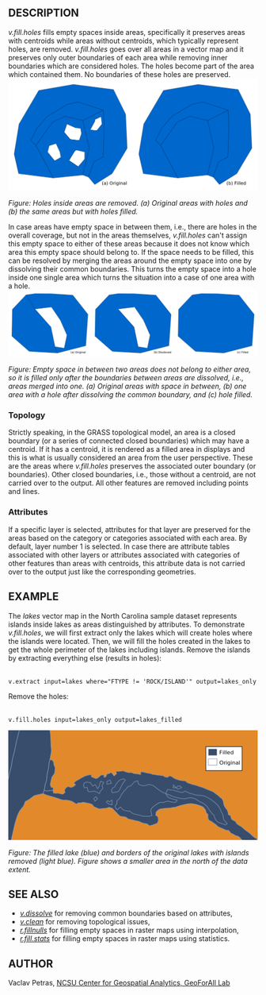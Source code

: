 
## DESCRIPTION

*v.fill.holes* fills empty spaces inside areas, specifically
it preserves areas with centroids while areas without centroids,
which typically represent holes, are removed.
*v.fill.holes* goes over all areas in a vector map
and it preserves only outer boundaries of each area
while removing inner boundaries which are considered holes.
The holes become part of the area which contained them.
No boundaries of these holes are preserved.
[![Several areas, some with holes (left) and the same areas but with holes filled (right)](v_fill_holes_filled.png)](v_fill_holes_filled.png)

*Figure: Holes inside areas are removed. (a) Original areas with holes and (b) the same areas but with holes filled.*

In case areas have empty space in between them,
i.e., there are holes in the overall coverage, but not in the areas themselves,
*v.fill.holes* can't assign this empty space to either of these areas
because it does not know which area this empty space should belong to.
If the space needs to be filled, this can be resolved by merging the areas
around the empty space into one by dissolving their common boundaries.
This turns the empty space into a hole inside one single area
which turns the situation into a case of one area with a hole.
[![Two areas with empty space in between (left), both areas merged (middle), and the empty space filled (right)](v_fill_holes_filled_with_dissolve.png)](v_fill_holes_filled_with_dissolve.png)

*Figure: Empty space in between two areas does not belong to either area,
so it is filled only after the boundaries between areas are dissolved,
i.e., areas merged into one.
(a) Original areas with space in between,
(b) one area with a hole after dissolving the common boundary, and
(c) hole filled.*

### Topology

Strictly speaking, in the GRASS topological model, an area is a closed boundary
(or a series of connected closed boundaries) which may have a centroid.
If it has a centroid, it is rendered as a filled area in displays and
this is what is usually considered an area from the user perspective.
These are the areas where *v.fill.holes* preserves the associated outer boundary (or boundaries).
Other closed boundaries, i.e., those without a centroid, are not carried over to the output.
All other features are removed including points and lines.

### Attributes

If a specific layer is selected, attributes for that layer are preserved
for the areas based on the category or categories associated with each area.
By default, layer number 1 is selected.
In case there are attribute tables associated with other layers or attributes
associated with categories of other features than areas with centroids,
this attribute data is not carried over to the output just like the
corresponding geometries.

## EXAMPLE

The *lakes* vector map in the North Carolina sample dataset
represents islands inside lakes as areas distinguished by attributes.
To demonstrate *v.fill.holes*, we will first extract only the
lakes which will create holes where the islands were located.
Then, we will fill the holes created in the lakes to get
the whole perimeter of the lakes including islands.
Remove the islands by extracting everything else (results in holes):

```

v.extract input=lakes where="FTYPE != 'ROCK/ISLAND'" output=lakes_only

```

Remove the holes:

```

v.fill.holes input=lakes_only output=lakes_filled

```

[![Lake without holes overlapping with the lines marking the original](v_fill_holes.png)](v_fill_holes.png)

*Figure: The filled lake (blue) and borders of the original lakes with islands removed (light blue).
Figure shows a smaller area in the north of the data extent.*

## SEE ALSO

* *[v.dissolve](v.dissolve.html)*
  for removing common boundaries based on attributes,
* *[v.clean](v.clean.html)*
  for removing topological issues,
* *[r.fillnulls](r.fillnulls.html)*
  for filling empty spaces in raster maps using interpolation,
* *[r.fill.stats](r.fill.stats.html)*
  for filling empty spaces in raster maps using statistics.

## AUTHOR

Vaclav Petras, [NCSU Center for Geospatial Analytics, GeoForAll Lab](http://geospatial.ncsu.edu/)
